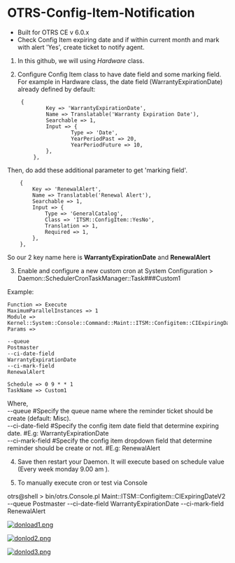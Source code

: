 # OTRS-Config-Item-Notification  
- Built for OTRS CE v 6.0.x  
- Check Config Item expiring date and if within current month and mark with alert 'Yes', create ticket to notify agent.  

1. In this github, we will using *Hardware* class.  

2. Configure Config Item class to have date field and some marking field.  
For example in Hardware class, the date field (WarrantyExpirationDate) already defined by default:  

  		{  
        		Key => 'WarrantyExpirationDate',  
        		Name => Translatable('Warranty Expiration Date'),  
        		Searchable => 1,  
        		Input => {  
        	    		Type => 'Date',  
        	    		YearPeriodPast => 20,  
        	    		YearPeriodFuture => 10,  
        		},  
    		},  
		
Then, do add these additional parameter to get 'marking field'.  

	 	{  
	 		Key => 'RenewalAlert',  
	 		Name => Translatable('Renewal Alert'),  
	 		Searchable => 1,  
	 		Input => {  
	 		    Type => 'GeneralCatalog',  
	 		    Class => 'ITSM::ConfigItem::YesNo',  
	 		    Translation => 1,  
	 		    Required => 1,  
	 		},  
	 	},  


So our 2 key name here is **WarrantyExpirationDate** and **RenewalAlert**  


3. Enable and configure a new custom cron at System Configuration > Daemon::SchedulerCronTaskManager::Task###Custom1

Example:

	Function => Execute  
	MaximumParallelInstances => 1  
	Module => Kernel::System::Console::Command::Maint::ITSM::Configitem::CIExpiringDateV2  
	Params => 
	
	--queue
	Postmaster
	--ci-date-field
	WarrantyExpirationDate
	--ci-mark-field
	RenewalAlert
			
	Schedule => 0 9 * * 1  
	TaskName => Custom1

Where,  
--queue            #Specify the queue name where the reminder ticket should be create (default: Misc).  
--ci-date-field    #Specify the config item date field that determine expiring date. #E.g: WarrantyExpirationDate  
--ci-mark-field    #Specify the config item dropdown field that determine reminder should be create or not. #E.g: RenewalAlert  


4. Save then restart your Daemon. It will execute based on schedule value (Every week monday 9.00 am ).  

5. To manually execute cron or test via Console  

otrs@shell > bin/otrs.Console.pl Maint::ITSM::Configitem::CIExpiringDateV2 --queue Postmaster --ci-date-field WarrantyExpirationDate --ci-mark-field RenewalAlert

[![donload1.png](https://i.postimg.cc/QMK8WD7T/donload1.png)](https://postimg.cc/HJHDffBY)  

[![donlod2.png](https://i.postimg.cc/SsmPb7mx/donlod2.png)](https://postimg.cc/8Fn4hvF2)  

[![donlod3.png](https://i.postimg.cc/NMPkC1MV/donlod3.png)](https://postimg.cc/PpYDPv1z)  


